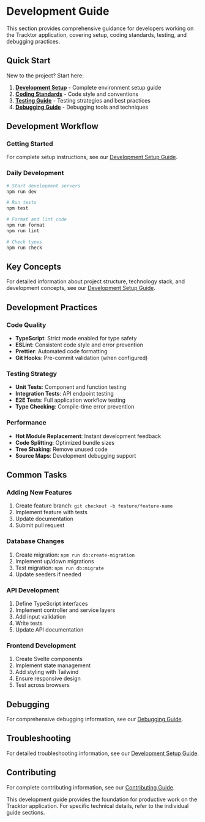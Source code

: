 # Development Guide

This section provides comprehensive guidance for developers working on the Tracktor application, covering setup, coding standards, testing, and debugging practices.

## Quick Start

New to the project? Start here:

1. **[Development Setup](./setup.md)** - Complete environment setup guide
2. **[Coding Standards](./coding-standards.md)** - Code style and conventions
3. **[Testing Guide](./testing.md)** - Testing strategies and best practices
4. **[Debugging Guide](./debugging.md)** - Debugging tools and techniques

## Development Workflow

### Getting Started

For complete setup instructions, see our [Development Setup Guide](./setup.md).

### Daily Development

```bash
# Start development servers
npm run dev

# Run tests
npm test

# Format and lint code
npm run format
npm run lint

# Check types
npm run check
```

## Key Concepts

For detailed information about project structure, technology stack, and development concepts, see our [Development Setup Guide](./setup.md).

## Development Practices

### Code Quality

- **TypeScript**: Strict mode enabled for type safety
- **ESLint**: Consistent code style and error prevention
- **Prettier**: Automated code formatting
- **Git Hooks**: Pre-commit validation (when configured)

### Testing Strategy

- **Unit Tests**: Component and function testing
- **Integration Tests**: API endpoint testing
- **E2E Tests**: Full application workflow testing
- **Type Checking**: Compile-time error prevention

### Performance

- **Hot Module Replacement**: Instant development feedback
- **Code Splitting**: Optimized bundle sizes
- **Tree Shaking**: Remove unused code
- **Source Maps**: Development debugging support

## Common Tasks

### Adding New Features

1. Create feature branch: `git checkout -b feature/feature-name`
2. Implement feature with tests
3. Update documentation
4. Submit pull request

### Database Changes

1. Create migration: `npm run db:create-migration`
2. Implement up/down migrations
3. Test migration: `npm run db:migrate`
4. Update seeders if needed

### API Development

1. Define TypeScript interfaces
2. Implement controller and service layers
3. Add input validation
4. Write tests
5. Update API documentation

### Frontend Development

1. Create Svelte components
2. Implement state management
3. Add styling with Tailwind
4. Ensure responsive design
5. Test across browsers

## Debugging

For comprehensive debugging information, see our [Debugging Guide](./debugging.md).

## Troubleshooting

For detailed troubleshooting information, see our [Development Setup Guide](./setup.md#troubleshooting).

## Contributing

For complete contributing information, see our [Contributing Guide](../contributing/).

This development guide provides the foundation for productive work on the Tracktor application. For specific technical details, refer to the individual guide sections.
